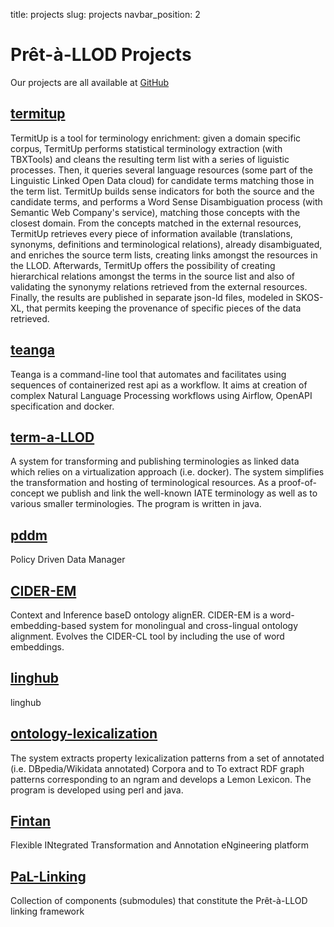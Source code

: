 title: projects
slug: projects 
navbar_position: 2

# Pr&ecirc;t-&agrave;-LLOD Projects

Our projects are all available at [GitHub](https://github.com/pret-a-LLOD/)

## [termitup](https://github.com/pret-a-LLOD/termitup)

TermitUp is a tool for terminology enrichment: given a domain specific corpus, TermitUp performs statistical terminology extraction (with TBXTools) and cleans the resulting term list with a series of liguistic processes. Then, it queries several language resources (some part of the Linguistic Linked Open Data cloud) for candidate terms matching those in the term list.
TermitUp builds sense indicators for both the source and the candidate terms, and performs a Word Sense Disambiguation process (with Semantic Web Company's service), matching those concepts with the closest domain. From the concepts matched in the external resources, TermitUp retrieves every piece of information available (translations, synonyms, definitions and terminological relations), already disambiguated, and enriches the source term lists, creating links amongst the resources in the LLOD.
Afterwards, TermitUp offers the possibility of creating hierarchical relations amongst the terms in the source list and also of validating the synonymy relations retrieved from the external resources. Finally, the results are published in separate json-ld files, modeled in SKOS-XL, that permits keeping the provenance of specific pieces of the data retrieved.

## [teanga](https://github.com/pret-a-LLOD/teanga)

Teanga is a command-line tool that automates and facilitates using sequences of containerized rest api as a workflow. It aims at creation of complex Natural Language Processing workflows using Airflow, OpenAPI specification and docker.

## [term-a-LLOD](https://github.com/pret-a-LLOD/term-a-LLOD)

A system for transforming and publishing terminologies as linked data which relies on a virtualization approach (i.e. docker). The system simplifies the transformation and hosting of terminological resources. As a proof-of-concept we publish and link the well-known IATE terminology as well as to various smaller terminologies. The program is written in java.


## [pddm](https://github.com/pret-a-LLOD/pddm)

Policy Driven Data Manager

## [CIDER-EM](https://github.com/pret-a-LLOD/CIDER-EM)

Context and Inference baseD ontology alignER.
CIDER-EM is a word-embedding-based system for monolingual and cross-lingual ontology alignment. Evolves the CIDER-CL tool by including the use of word embeddings.

## [linghub](https://github.com/pret-a-LLOD/linghub)

linghub

## [ontology-lexicalization](https://github.com/pret-a-LLOD/ontology-lexicalization)

The system extracts property lexicalization patterns from a set of annotated (i.e. DBpedia/Wikidata annotated) Corpora and to To extract RDF graph patterns corresponding to an ngram and develops a Lemon Lexicon. The program is developed using perl and java.

## [Fintan](https://github.com/pret-a-LLOD/Fintan)

Flexible INtegrated Transformation and Annotation eNgineering platform

## [PaL-Linking](https://github.com/pret-a-LLOD/PaL-Linking)

Collection of components (submodules) that constitute the Prêt-à-LLOD linking framework
